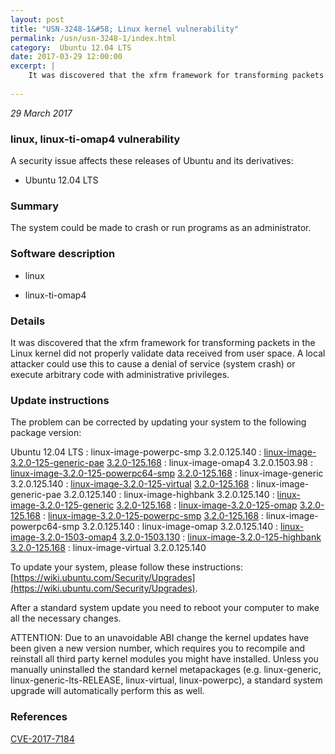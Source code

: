 ```yaml
---
layout: post
title: "USN-3248-1&#58; Linux kernel vulnerability"
permalink: /usn/usn-3248-1/index.html
category:  Ubuntu 12.04 LTS
date: 2017-03-29 12:00:00
excerpt: |
    It was discovered that the xfrm framework for transforming packets in the Linux kernel did not properly validate data received from user space. A local attacker could use this to cause a denial of service (system crash) or execute arbitrary code with administrative privileges. 
    
--- 
```

 
 

*29 March 2017*

### linux, linux-ti-omap4 vulnerability

A security issue affects these releases of Ubuntu and its derivatives:

* Ubuntu 12.04 LTS

### Summary

The system could be made to crash or run programs as an administrator. 

### Software description

* linux 

* linux-ti-omap4 

### Details

It was discovered that the xfrm framework for transforming packets in the Linux kernel did not properly validate data received from user space. A local attacker could use this to cause a denial of service (system crash) or execute arbitrary code with administrative privileges. 

### Update instructions

The problem can be corrected by updating your system to the following package version:

Ubuntu 12.04 LTS
 : linux-image-powerpc-smp <span>3.2.0.125.140</span>
 : [linux-image-3.2.0-125-generic-pae](https://launchpad.net/ubuntu/+source/linux) <span> [3.2.0-125.168](https://launchpad.net/ubuntu/+source/linux/3.2.0-125.168) </span> 
 : linux-image-omap4 <span>3.2.0.1503.98</span>
 : [linux-image-3.2.0-125-powerpc64-smp](https://launchpad.net/ubuntu/+source/linux) <span> [3.2.0-125.168](https://launchpad.net/ubuntu/+source/linux/3.2.0-125.168) </span> 
 : linux-image-generic <span>3.2.0.125.140</span>
 : [linux-image-3.2.0-125-virtual](https://launchpad.net/ubuntu/+source/linux) <span> [3.2.0-125.168](https://launchpad.net/ubuntu/+source/linux/3.2.0-125.168) </span> 
 : linux-image-generic-pae <span>3.2.0.125.140</span>
 : linux-image-highbank <span>3.2.0.125.140</span>
 : [linux-image-3.2.0-125-generic](https://launchpad.net/ubuntu/+source/linux) <span> [3.2.0-125.168](https://launchpad.net/ubuntu/+source/linux/3.2.0-125.168) </span> 
 : [linux-image-3.2.0-125-omap](https://launchpad.net/ubuntu/+source/linux) <span> [3.2.0-125.168](https://launchpad.net/ubuntu/+source/linux/3.2.0-125.168) </span> 
 : [linux-image-3.2.0-125-powerpc-smp](https://launchpad.net/ubuntu/+source/linux) <span> [3.2.0-125.168](https://launchpad.net/ubuntu/+source/linux/3.2.0-125.168) </span> 
 : linux-image-powerpc64-smp <span>3.2.0.125.140</span>
 : linux-image-omap <span>3.2.0.125.140</span>
 : [linux-image-3.2.0-1503-omap4](https://launchpad.net/ubuntu/+source/linux-ti-omap4) <span> [3.2.0-1503.130](https://launchpad.net/ubuntu/+source/linux-ti-omap4/3.2.0-1503.130) </span> 
 : [linux-image-3.2.0-125-highbank](https://launchpad.net/ubuntu/+source/linux) <span> [3.2.0-125.168](https://launchpad.net/ubuntu/+source/linux/3.2.0-125.168) </span> 
 : linux-image-virtual <span>3.2.0.125.140</span>

To update your system, please follow these instructions: [https://wiki.ubuntu.com/Security/Upgrades](https://wiki.ubuntu.com/Security/Upgrades).

After a standard system update you need to reboot your computer to make all the necessary changes.

ATTENTION: Due to an unavoidable ABI change the kernel updates have been given a new version number, which requires you to recompile and reinstall all third party kernel modules you might have installed. Unless you manually uninstalled the standard kernel metapackages (e.g. linux-generic, linux-generic-lts-RELEASE, linux-virtual, linux-powerpc), a standard system upgrade will automatically perform this as well. 

### References

 
 [CVE-2017-7184](http://people.ubuntu.com/~ubuntu-security/cve/CVE-2017-7184)
 

